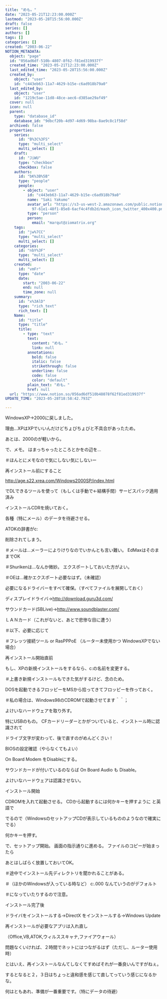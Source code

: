 ```yaml
---
title: "めも。"
date: "2023-05-21T12:23:00.000Z"
lastmod: "2023-05-28T15:56:00.000Z"
draft: false
series: []
authors: []
tags: []
categories: []
created: "2003-06-22"
NOTION_METADATA:
  object: "page"
  id: "056ad6df-510b-4807-8f62-f81ed319937f"
  created_time: "2023-05-21T12:23:00.000Z"
  last_edited_time: "2023-05-28T15:56:00.000Z"
  created_by:
    object: "user"
    id: "c443eb63-11a7-4629-b15e-c6ad918b79a0"
  last_edited_by:
    object: "user"
    id: "1219c5ae-11d8-48ce-aec6-d385ae29af49"
  cover: null
  icon: null
  parent:
    type: "database_id"
    database_id: "9dbcf20b-4d97-4d69-98ba-8ae9c8c1f58d"
  archived: false
  properties:
    series:
      id: "B%3C%3FS"
      type: "multi_select"
      multi_select: []
    draft:
      id: "JiWU"
      type: "checkbox"
      checkbox: false
    authors:
      id: "bK%3B%5B"
      type: "people"
      people:
        - object: "user"
          id: "c443eb63-11a7-4629-b15e-c6ad918b79a0"
          name: "Saki Yakumo"
          avatar_url: "https://s3-us-west-2.amazonaws.com/public.notion-static.com/3ad1c4\
            97-61e1-48f1-85e8-6acf4c4fdb2d/maoh_icon_twitter_400x400.png"
          type: "person"
          person:
            email: "marqut@ziomatrix.org"
    tags:
      id: "jw%7CC"
      type: "multi_select"
      multi_select: []
    categories:
      id: "nbY%3F"
      type: "multi_select"
      multi_select: []
    created:
      id: "vmFr"
      type: "date"
      date:
        start: "2003-06-22"
        end: null
        time_zone: null
    summary:
      id: "x%3AlD"
      type: "rich_text"
      rich_text: []
    Name:
      id: "title"
      type: "title"
      title:
        - type: "text"
          text:
            content: "めも。"
            link: null
          annotations:
            bold: false
            italic: false
            strikethrough: false
            underline: false
            code: false
            color: "default"
          plain_text: "めも。"
          href: null
  url: "https://www.notion.so/056ad6df510b48078f62f81ed319937f"
UPDATE_TIME: "2023-05-28T18:58:42.793Z"

---
```

<link rel="stylesheet" href="https://cdn.jsdelivr.net/npm/katex@0.16.2/dist/katex.min.css" integrity="sha384-bYdxxUwYipFNohQlHt0bjN/LCpueqWz13HufFEV1SUatKs1cm4L6fFgCi1jT643X" crossorigin="anonymous">


WindowsXP→2000に戻しました。


理由…XPはXPでいいんだけどちょびちょびと不具合があったため。


あとは、2000のが軽いから。


で、メモ。 はまっちゃったところとかをの辺を…


＃ほんとにメモなので気にしない気にしないー


再インストール前にすること


http://age.s22.xrea.com/Windows2000SP/index.html


でDLできるツールを使って（もしくは手動で←結構手間）サービスパック適用済み


インストールCDRを焼いておく。


各種（特にメール）のデータを待避させる。


ATOKの辞書がc:


削除されてしまう。


＃メールは…メーラーによりけりなのでいかんとも言い難い。 EdMaxはそのままでOK


＃Shurikenは…なんか微妙。 エクスポートしておいた方がよい。


＃OEは…確かエクスポート必要なはず。（未確認）


必要になるドライバーをすべて確保。（すべてファイルを展開しておく）


ディスプレイドライバ→http://download.guru3d.com/


サウンドカード(SBLive)→http://www.soundblaster.com/


ＬＡＮカード（これがないと、あとで悲惨な目に遭う）


＃以下、必要に応じて


＃フレッツ接続ツール or RasPPPoE （ルーター未使用かつ WindowsXPでない場合）


再インストール開始直前


もし、XPの新規インストールをするなら、c:の名前を変更する。


＃上書き新規インストールもできた気がするけど、念のため。


DOSを起動できるフロッピーをMSから拾ってきてフロッピーを作っておく。


＃私の場合は、Windows98のCDROMで起動させてます＾＾；


よけいなハードウェアを取り外す。


特にUSBのもの。 CFカードリーダーとかがついていると、インストール時に認識されて


ドライブ文字が変わって、後で直すのがめんどくさい！


BIOSの設定確認（やらなくてもよい）


On Board Modem をDisableにする。


サウンドカードが付いているのならば On Board Audio も Disable。


よけいなハードウェアは認識させない。


インストール開始


CDROMを入れて起動させる。 CDから起動するには何かキーを押すように と英語で


でるので（WindowsのセットアップCDが表示しているもののようなので確実にでる）


何かキーを押す。


で、セットアップ開始。 画面の指示通りに進める。 ファイルのコピーが始まったら


あとはしばらく放置しておいてOK。


＃途中でインストール先ディレクトリを聞かれることがある。


＃（ほかのWindowsが入っている時など） c:.000 なんていうのがデフォルト


＃になっていたりするので注意。


インストール完了後


ドライバをインストールする→DirectX をインストールする→Windows Update


再インストールが必要なアプリは入れ直し


（Office,VB,ATOK,ウィルススキャナ,ファイアウォール）


問題なくいければ、２時間でネットにはつながるはず（ただし、ルーター使用時）


とはいえ、再インストールなんてしなくてすめばそれが一番良いんですがねぇ。


するとなると２，３日はちょっと違和感を感じて直してっていう感じになるかな。


何はともあれ、準備が一番重要です。（特にデータの待避）

